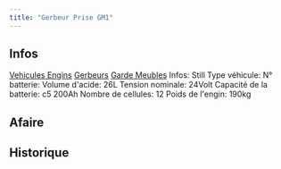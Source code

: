 ```yaml
---
title: "Gerbeur Prise GM1"
---
```


## Infos
[Vehicules Engins](notes/equipements/vehicules/L_VehiculesEngins.md) [Gerbeurs](notes/equipements/vehicules/C_Gerbeurs.md) [Garde Meubles](notes/departements/D_GardeMeubles%201.md)
Infos: Still
Type véhicule:
N° batterie:
Volume d'acide: 26L
Tension nominale: 24Volt
Capacité de la batterie: c5 200Ah
Nombre de cellules: 12
Poids de l'engin: 190kg

## Afaire 

## Historique